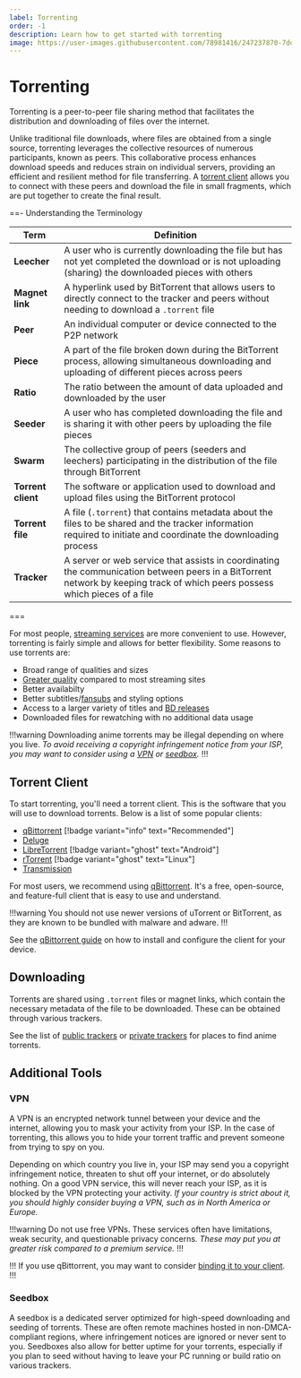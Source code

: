 ```yaml
---
label: Torrenting
order: -1
description: Learn how to get started with torrenting
image: https://user-images.githubusercontent.com/78981416/247237870-7dd7da8f-cdbc-48e4-b096-1d790817aa18.png
---
```


# Torrenting

Torrenting is a peer-to-peer file sharing method that facilitates the distribution and downloading of files over the internet.

Unlike traditional file downloads, where files are obtained from a single source, torrenting leverages the collective resources of numerous participants, known as peers. This collaborative process enhances download speeds and reduces strain on individual servers, providing an efficient and resilient method for file transferring. A [torrent client](#torrent-client) allows you to connect with these peers and download the file in small fragments, which are put together to create the final result.

==- Understanding the Terminology

Term               | Definition
-------------------|------------------------------------------------------------------------------------------------------------------------------------------------------------------------------
**Leecher**        | A user who is currently downloading the file but has not yet completed the download or is not uploading (sharing) the downloaded pieces with others
**Magnet link**    | A hyperlink used by BitTorrent that allows users to directly connect to the tracker and peers without needing to download a `.torrent` file
**Peer**           | An individual computer or device connected to the P2P network
**Piece**          | A part of the file broken down during the BitTorrent process, allowing simultaneous downloading and uploading of different pieces across peers
**Ratio**          | The ratio between the amount of data uploaded and downloaded by the user
**Seeder**         | A user who has completed downloading the file and is sharing it with other peers by uploading the file pieces
**Swarm**          | The collective group of peers (seeders and leechers) participating in the distribution of the file through BitTorrent
**Torrent client** | The software or application used to download and upload files using the BitTorrent protocol
**Torrent file**   | A file (`.torrent`) that contains metadata about the files to be shared and the tracker information required to initiate and coordinate the downloading process
**Tracker**        | A server or web service that assists in coordinating the communication between peers in a BitTorrent network by keeping track of which peers possess which pieces of a file

===

For most people, [streaming services](/sourcing/streaming) are more convenient to use. However, torrenting is fairly simple and allows for better flexibility. Some reasons to use torrents are:

- Broad range of qualities and sizes
- [Greater quality](/guides/quality/#quality-comparisons) compared to most streaming sites
- Better availabilty
- Better subtitles/[fansubs](/guides/quality/#fansubs) and styling options
- Access to a larger variety of titles and [BD releases](/guides/quality/#blu-ray-vs-web)
- Downloaded files for rewatching with no additional data usage

!!!warning
Downloading anime torrents may be illegal depending on where you live. *To avoid receiving a copyright infringement notice from your ISP, you may want to consider using a [VPN](#vpn) or [seedbox](#seedbox).*
!!!

## Torrent Client

To start torrenting, you'll need a torrent client. This is the software that you will use to download torrents. Below is a list of some popular clients:

- [qBittorrent](https://www.qbittorrent.org) [!badge variant="info" text="Recommended"]
- [Deluge](https://www.deluge-torrent.org)
- [LibreTorrent](https://play.google.com/store/apps/details?id=org.proninyaroslav.libretorrent) [!badge variant="ghost" text="Android"]
- [rTorrent](https://github.com/rakshasa/rtorrent) [!badge variant="ghost" text="Linux"]
- [Transmission](https://github.com/transmission/transmission)

For most users, we recommend using [qBittorrent](https://www.qbittorrent.org). It's a free, open-source, and feature-full client that is easy to use and understand.

!!!warning
You should not use newer versions of uTorrent or BitTorrent, as they are known to be bundled with malware and adware.
!!!

See the [qBittorrent guide](/tutorials/qbittorrent) on how to install and configure the client for your device.

## Downloading

Torrents are shared using `.torrent` files or magnet links, which contain the necessary metadata of the file to be downloaded. These can be obtained through various trackers.

See the list of [public trackers](/sourcing/public-trackers) or [private trackers](/sourcing/private-trackers) for places to find anime torrents.

## Additional Tools

### VPN

A VPN is an encrypted network tunnel between your device and the internet, allowing you to mask your activity from your ISP. In the case of torrenting, this allows you to hide your torrent traffic and prevent someone from trying to spy on you.

Depending on which country you live in, your ISP may send you a copyright infringement notice, threaten to shut off your internet, or do absolutely nothing. On a good VPN service, this will never reach your ISP, as it is blocked by the VPN protecting your activity. *If your country is strict about it, you should highly consider buying a VPN, such as in North America or Europe.*

!!!warning
Do not use free VPNs. These services often have limitations, weak security, and questionable privacy concerns. *These may put you at greater risk compared to a premium service.*
!!!

!!!
If you use qBittorrent, you may want to consider [binding it to your client](/tutorials/qbittorrent/#vpn-binding).
!!!

### Seedbox

A seedbox is a dedicated server optimized for high-speed downloading and seeding of torrents. These are often remote machines hosted in non-DMCA-compliant regions, where infringement notices are ignored or never sent to you. Seedboxes also allow for better uptime for your torrents, especially if you plan to seed without having to leave your PC running or build ratio on various trackers.
